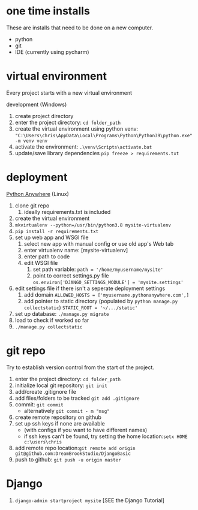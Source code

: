 ﻿# one time installs
These are installs that need to be done on a new computer.
- python
- git
- IDE (currently using pycharm)

# virtual environment
Every project starts with a new virtual environment

development (Windows)
1. create project directory
2. enter the project directory: `cd folder_path`
3. create the virtual environment using python venv: `"C:\Users\chris\AppData\Local\Programs\Python\Python39\python.exe" -m venv venv`
4. activate the environment: `.\venv\Scripts\activate.bat`
5. update/save library dependencies `pip freeze > requirements.txt`


# deployment
[Python Anywhere](https://help.pythonanywhere.com/pages/DeployExistingDjangoProject/) (Linux)
1. clone git repo
   1. ideally requirements.txt is included
2. create the virtual environment
3. `mkvirtualenv --python=/usr/bin/python3.8 mysite-virtualenv`
4. `pip install -r requirements.txt`
5. set up web app and WSGI file
   1. select new app with manual config or use old app's Web tab
   2. enter virtualenv name: [mysite-virtualenv]
   3. enter path to code
   4. edit WSGI file
      1. set path variable: `path = '/home/myusername/mysite'`
      2. point to correct settings.py file  `os.environ['DJANGO_SETTINGS_MODULE'] = 'mysite.settings'`
6. edit settings file if there isn't a seperate deployment settings
   1. add domain `ALLOWED_HOSTS = ['myusername.pythonanywhere.com',]`
   2. add pointer to static directory (populated by `python manage.py collectstatic`) `STATIC_ROOT = '~/.../static'`
7. set up database: `./manage.py migrate`
8. load to check if worked so far
9. `./manage.py collectstatic`



# git repo
Try to establish version control from the start of the project.
 1. enter the project directory: `cd folder_path`
 2. initialize local git repository: `git init`
 3. add/create .gitignore file
 4. add files/folders to be tracked `git add .gitignore`
 5. commit: `git commit`
    - alternatively `git commit - m "msg"`
 6. create remote repository on github
 7. set up ssh keys if none are available
    - (with configs if you want to have different names)
    - if ssh keys can't be found, try setting the home location:`setx HOME c:\users\chris`
 8. add remote repo location:`git remote add origin git@github.com:DreamBrookStudio/DjangoBasic`
 9. push to github: `git push -u origin master`

# Django
1. `django-admin startproject mysite`
[SEE the Django Tutorial]
